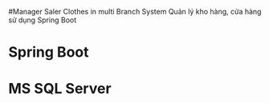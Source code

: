 #Manager Saler Clothes in multi Branch System
Quản lý kho hàng, cửa hàng sử dụng Spring Boot
# Spring Boot 
# MS SQL Server 
